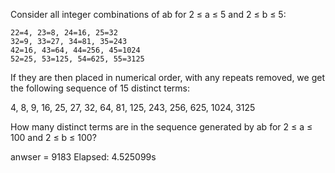 

Consider all integer combinations of ab for 2 ≤ a ≤ 5 and 2 ≤ b ≤ 5:

    22=4, 23=8, 24=16, 25=32
    32=9, 33=27, 34=81, 35=243
    42=16, 43=64, 44=256, 45=1024
    52=25, 53=125, 54=625, 55=3125

If they are then placed in numerical order, with any repeats removed, we get the following sequence of 15 distinct terms:

4, 8, 9, 16, 25, 27, 32, 64, 81, 125, 243, 256, 625, 1024, 3125

How many distinct terms are in the sequence generated by ab for 2 ≤ a ≤ 100 and 2 ≤ b ≤ 100?

anwser = 9183
Elapsed: 4.525099s